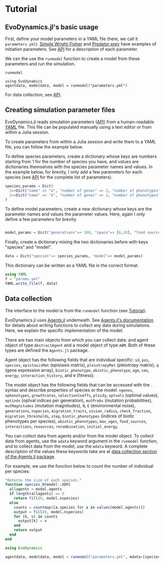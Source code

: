 # Tutorial

## EvoDynamics.jl's basic usage

First, define your model parameters in a YAML file (here, we call it `parameters.yml`). [Simple Wright-Fisher](@ref) and [Predator prey](@ref) have examples of initiation parameters. See [API](@ref) for a description of each parameter.

We can the use the `runmodel` function to create a model from these parameters and run the simulation.

```@docs
runmodel
```

```@example
using EvoDynamics
agentdata, modeldata, model = runmodel("parameters.yml")
```

For data collection, see [API](@ref).

## Creating simulation parameter files

EvoDynamics.jl reads simulation parameters ([API](@ref)) from a human-readable [YAML](https://github.com/JuliaData/YAML.jl) file. This file can be populated manually using a text editor or from within a Julia session.

To create parameters from within a Julia session and write them to a YAML file, you can follow the example below.

To define species parameters, create a dictionary whose keys are numbers starting from 1 for the number of species you have, and values are dictionaries themselves with the species parameter names and values. In the example below, for brevity, I only add a few parameters for each species (see [API](@ref) for the complete list of parameters).


```julia
species_params = Dict(
  1=>Dict("name" => "a", "number of genes" => 2, "number of phenotypes" => 2, "abiotic phenotypes" => [1]),
  2=>Dict("name" => "b", "number of genes" => 2, "number of phenotypes" => 2, "abiotic phenotypes" => [1])
)

```

To define model parameters, create a new dictionary whose keys are the parameter names and values the parameter values. Here, again I only define a few parameters for brevity.

```julia

model_params = Dict("generations"=> 100, "space"=> [6,10], "food sources" => [1.0, 0.7, 0.0, 0.0])

```

Finally, create a dictionary mixing the two dictionaries before with keys "species" and "model". 

```julia
data = Dict("species"=> species_params, "model"=> model_params)
```

This dictionary can be written as a YAML file in the correct format.

```julia
using YAML
f = "params.yml"
YAML.write_file(f, data)
```


## Data collection

The interface to the model is from the `runmodel` function (see [Tutorial](@ref)).

EvoDynamics.jl uses [Agents.jl](https://github.com/JuliaDynamics/Agents.jl) underneath. See [Agents.jl&#39;s documentation](https://juliadynamics.github.io/Agents.jl/dev/) for details about writing functions to collect any data during simulations. Here, we explain the specific implementation of the model.

There are two main objects from which you can collect data: and agent object of type `AbstractAgent` and a model object of type `ABM`. Both of these types are defined the `Agents.jl` package.

Agent object has the following fields that are individual specific: `id`, `pos`, `species`, `epistasisMat` (epistasis matrix), `pleiotropyMat` (pleiotropy matrix), `q` (gene expression array), `biotic_phenotype`, `abiotic_phenotype`, `age`, `sex`, `energy`, `interaction_history`, and `W` (fitness).

The model object has the following fields that can be accessed with the `.` syntax and describe properties of species or the model: `ngenes`, `nphenotypes`, `growthrates`, `selectionCoeffs`, `ploidy`, `optvals` (optimal values), `optinds` (optval indices per generation), `mutProbs` (mutation probabilities), `mutMagnitudes` (mutation magnitudes), `N`, `E` (environmental noise), `generations`, `nspecies`, `migration_traits`, `vision_radius`, `check_fraction`, `migration_thresholds`, `step`, `biotic_phenotypes` (indices of biotic phenotypes per species), `abiotic_phenotypes`, `max_ages`, `food_sources`, `interactions`, `resources`, `recombination`, `initial_energy`.

You can collect data from agents and/or from the model object. To collect data from agents, use the `adata` keyword argument in the `runmodel` function, and to collect data from the model, use the `mdata` keyword. A complete description of the values these keywords take are at [data collection section of the Agents.jl package](https://juliadynamics.github.io/Agents.jl/stable/tutorial/#.-Collecting-data).

For example, we use the function below to count the number of individual per species:

```jl
"Returns the size of each species."
function species_N(model::ABM)
  allagents = model.agents
  if length(allagents) == 0
    return fill(0, model.nspecies)
  else
    counts = countmap([a.species for a in values(model.agents)])
    output = fill(0, model.nspecies)
    for (k, v) in counts
      output[k] = v
    end
    return output
  end
end

using EvoDynamics

agentdata, modeldata, model = runmodel("parameters.yml", mdata=[species_N])
```
